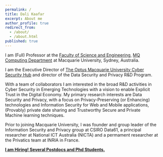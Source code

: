 ```yaml
---
permalink: /
title: Dali Kaafar
excerpt: About me
author_profile: true
redirect_from:
  - /about/
  - /about.html
published: true
---
```


I am (Full) Professor at the [Faculty of Science and Engineering](https://www.mq.edu.au/about/about-the-university/faculties-and-departments/faculty-of-science-and-engineering), [MQ Computing Department](https://www.mq.edu.au/about/about-the-university/faculties-and-departments/faculty-of-science-and-engineering/departments-and-centres/department-of-computing) at Macquarie University, Sydney, Australia.

I am the Executive Director of [The Optus Macquarie University Cyber Security Hub](https://www.mq.edu.au/about/about-the-university/offices-and-units/optus-macquarie-university-cyber-security-hub) and director of the Data Security and Privacy R&D Program.

With a team of collaborators I am interested in the broad R&D activities in Cyber Security in Emerging Technologies with a vision to enable Explicit Trust in the Digital Economy. My primary research interests are Data Security and Privacy, with a focus on Privacy-Preserving (or Enhancing) technologies and Information Security for Web and Mobile applications, (Provably) private date sharing and Trustworthy Secure and Private Machine learning techniques.

Prior to joining Macquarie University, I was founder and group leader of the Information Security and Privacy group at CSIRO Data61, a principal researcher at National ICT Australia (NICTA) and a permament researcher at the Privatics team at INRIA in France.


**[I am Hiring! Several Postdocs and Phd Students.](https://dali-kaafar.github.io/positions/)**


